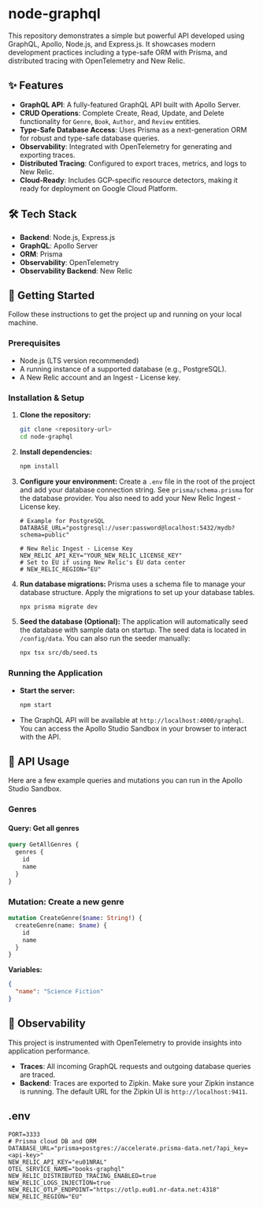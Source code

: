 # node-graphql

This repository demonstrates a simple but powerful API developed using GraphQL, Apollo, Node.js, and Express.js. It showcases modern development practices including a type-safe ORM with Prisma, and distributed tracing with OpenTelemetry and New Relic.

## ✨ Features

- **GraphQL API**: A fully-featured GraphQL API built with Apollo Server.
- **CRUD Operations**: Complete Create, Read, Update, and Delete functionality for `Genre`, `Book`, `Author`, and `Review` entities.
- **Type-Safe Database Access**: Uses Prisma as a next-generation ORM for robust and type-safe database queries.
- **Observability**: Integrated with OpenTelemetry for generating and exporting traces.
- **Distributed Tracing**: Configured to export traces, metrics, and logs to New Relic.
- **Cloud-Ready**: Includes GCP-specific resource detectors, making it ready for deployment on Google Cloud Platform.

## 🛠️ Tech Stack

- **Backend**: Node.js, Express.js
- **GraphQL**: Apollo Server
- **ORM**: Prisma
- **Observability**: OpenTelemetry
- **Observability Backend**: New Relic

## 🚀 Getting Started

Follow these instructions to get the project up and running on your local machine.

### Prerequisites

- Node.js (LTS version recommended)
- A running instance of a supported database (e.g., PostgreSQL).
- A New Relic account and an Ingest - License key.

### Installation & Setup

1.  **Clone the repository:**

    ```bash
    git clone <repository-url>
    cd node-graphql
    ```

2.  **Install dependencies:**

    ```bash
    npm install
    ```

3.  **Configure your environment:**
    Create a `.env` file in the root of the project and add your database connection string. See `prisma/schema.prisma` for the database provider.
    You also need to add your New Relic Ingest - License key.

    ```env
    # Example for PostgreSQL
    DATABASE_URL="postgresql://user:password@localhost:5432/mydb?schema=public"

    # New Relic Ingest - License Key
    NEW_RELIC_API_KEY="YOUR_NEW_RELIC_LICENSE_KEY"
    # Set to EU if using New Relic's EU data center
    # NEW_RELIC_REGION="EU"
    ```

4.  **Run database migrations:**
    Prisma uses a schema file to manage your database structure. Apply the migrations to set up your database tables.

    ```bash
    npx prisma migrate dev
    ```

5.  **Seed the database (Optional):**
    The application will automatically seed the database with sample data on startup. The seed data is located in `/config/data`. You can also run the seeder manually:
    ```bash
    npx tsx src/db/seed.ts
    ```

### Running the Application

- **Start the server:**
  ```bash
  npm start
  ```
- The GraphQL API will be available at `http://localhost:4000/graphql`. You can access the Apollo Studio Sandbox in your browser to interact with the API.

## 📡 API Usage

Here are a few example queries and mutations you can run in the Apollo Studio Sandbox.

### Genres

#### Query: Get all genres

```graphql
query GetAllGenres {
  genres {
    id
    name
  }
}
```

### Mutation: Create a new genre

```graphql
mutation CreateGenre($name: String!) {
  createGenre(name: $name) {
    id
    name
  }
}
```

**Variables:**

```json
{
  "name": "Science Fiction"
}
```

## 🔭 Observability

This project is instrumented with OpenTelemetry to provide insights into application performance.

- **Traces**: All incoming GraphQL requests and outgoing database queries are traced.
- **Backend**: Traces are exported to Zipkin. Make sure your Zipkin instance is running. The default URL for the Zipkin UI is `http://localhost:9411`.

## .env

```properties
PORT=3333
# Prisma cloud DB and ORM
DATABASE_URL="prisma+postgres://accelerate.prisma-data.net/?api_key=<api-key>"
NEW_RELIC_API_KEY="eu01NRAL"
OTEL_SERVICE_NAME="books-graphql"
NEW_RELIC_DISTRIBUTED_TRACING_ENABLED=true
NEW_RELIC_LOGS_INJECTION=true
NEW_RELIC_OTLP_ENDPOINT="https://otlp.eu01.nr-data.net:4318"
NEW_RELIC_REGION="EU"
```
